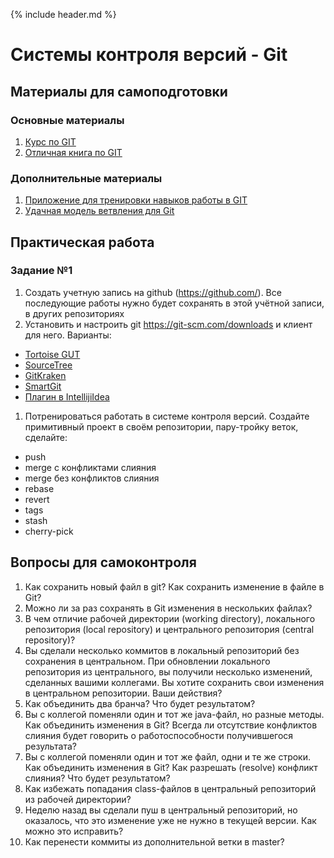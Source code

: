 {% include header.md %}

Системы контроля версий - Git
====================

Материалы для самоподготовки
---------------------

### Основные материалы
1. [Курс по GIT](https://learn.by/courses/course-v1:EPAM+VCG+ext1/about)
1. [Отличная книга по GIT](https://git-scm.com/book/ru/v2)

### Дополнительные материалы
1. [Приложение для тренировки навыков работы в GIT](https://learngitbranching.js.org/)
1. [Удачная модель ветвления для Git](https://habr.com/ru/post/106912/)

Практическая работа
---------------------

### Задание №1
1. Создать учетную запись на github (https://github.com/). Все последующие работы нужно будет сохранять в этой 
учётной записи, в других репозиториях
1. Установить и настроить git https://git-scm.com/downloads и клиент для него. Варианты:
* [Tortoise GUT](https://tortoisegit.org/)
* [SourceTree](https://www.sourcetreeapp.com/)
* [GitKraken](https://www.gitkraken.com/)
* [SmartGit](http://www.syntevo.com/smartgit/)
* [Плагин в IntellijiIdea](https://plugins.jetbrains.com/plugin/3033-git-integration)
1. Потренироваться работать в системе контроля версий. Создайте примитивный проект в своём репозитории, пару-тройку веток, 
сделайте: 
* push
* merge с конфликтами слияния
* merge без конфликтов слияния
* rebase
* revert
* tags
* stash 
* cherry-pick

Вопросы для самоконтроля
---------------------
1. Как сохранить новый файл в git? Как сохранить изменение в файле в Git?
1. Можно ли за раз сохранять в Git изменения в нескольких файлах?
1. В чем отличие рабочей директории (working directory), локального репозитория (local repository) и центрального 
репозитория (central repository)?
1. Вы сделали несколько коммитов в локальный репозиторий без сохранения в центральном. При обновлении локального 
репозитория из центрального, вы получили несколько изменений, сделанных вашими коллегами. Вы хотите сохранить свои 
изменения в центральном репозитории. Ваши действия?
1. Как объединить два бранча? Что будет результатом?
1. Вы с коллегой поменяли один и тот же java-файл, но разные методы. Как объединить изменения в Git? Всегда ли отсутствие 
конфликтов слияния будет говорить о работоспособности получившегося результата?
1. Вы с коллегой поменяли один и тот же файл, одни и те же строки. Как объединить изменения в Git? Как разрешать (resolve) 
конфликт слияния? Что будет результатом?
1. Как избежать попадания class-файлов в центральный репозиторий из рабочей директории?
1. Неделю назад вы сделали пуш в центральный репозиторий, но оказалось, что это изменение уже не нужно в текущей версии. 
Как можно это исправить?
1. Как перенести коммиты из дополнительной ветки в master?